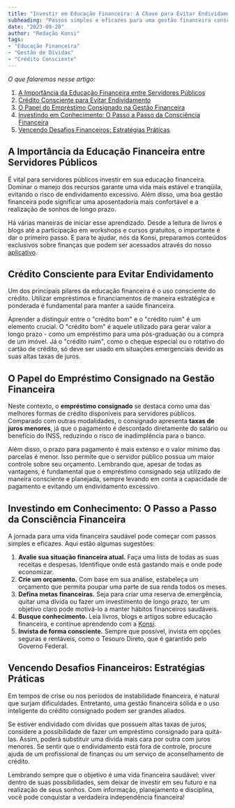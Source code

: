 ```yaml
---
title: "Investir em Educação Financeira: A Chave para Evitar Endividamento Excessivo entre Servidores Públicos"
subheading: "Passos simples e eficazes para uma gestão financeira consciente e bem-sucedida."
date: "2023-09-20"
author: "Redação Konsi"
tags:
- "Educação Financeira"
- "Gestão de Dívidas"
- "Crédito Consciente"
---
```


_O que falaremos nesse artigo:_

1. [A Importância da Educação Financeira entre Servidores Públicos](#importancia)
2. [Crédito Consciente para Evitar Endividamento](#creditoconsciente)
3. [O Papel do Empréstimo Consignado na Gestão Financeira](#papelconsignado)
4. [Investindo em Conhecimento: O Passo a Passo da Consciência Financeira](#passoapasso)
5. [Vencendo Desafios Financeiros: Estratégias Práticas](#desafios)

<a id="importancia"></a>
## A Importância da Educação Financeira entre Servidores Públicos

É vital para servidores públicos investir em sua educação financeira. Dominar o manejo dos recursos garante uma vida mais estável e tranqüila, evitando o risco de endividamento excessivo. Além disso, uma boa gestão financeira pode significar uma aposentadoria mais confortável e a realização de sonhos de longo prazo.

Há várias maneiras de iniciar esse aprendizado. Desde a leitura de livros e blogs até a participação em workshops e cursos gratuitos, o importante é dar o primeiro passo. E para te ajudar, nós da Konsi, preparamos conteúdos exclusivos sobre finanças que podem ser acessados através do nosso [aplicativo](https://www.konsi.com.br/). 

<a id="creditoconsciente"></a>
## Crédito Consciente para Evitar Endividamento

Um dos principais pilares da educação financeira é o uso consciente do crédito. Utilizar empréstimos e financiamentos de maneira estratégica e ponderada é fundamental para manter a saúde financeira. 

Aprender a distinguir entre o "crédito bom" e o "crédito ruim" é um elemento crucial. O "crédito bom" é aquele utilizado para gerar valor a longo prazo - como um empréstimo para uma pós-graduação ou a compra de um imóvel. Já o "crédito ruim", como o cheque especial ou o rotativo do cartão de crédito, só deve ser usado em situações emergenciais devido as suas altas taxas de juros.

<a id="papelconsignado"></a>
## O Papel do Empréstimo Consignado na Gestão Financeira

Neste contexto, o **empréstimo consignado** se destaca como uma das melhores formas de crédito disponíveis para servidores públicos. Comparado com outras modalidades, o consignado apresenta **taxas de juros menores**, já que o pagamento é descontado diretamente do salário ou benefício do INSS, reduzindo o risco de inadimplência para o banco.

Além disso, o prazo para pagamento é mais extenso e o valor mínimo das parcelas é menor. Isso permite que o servidor público possua um maior controle sobre seu orçamento. Lembrando que, apesar de todas as vantagens, é fundamental que o empréstimo consignado seja utilizado de maneira consciente e planejada, sempre levando em conta a capacidade de pagamento e evitando um endividamento excessivo.

<a id="passoapasso"></a>
## Investindo em Conhecimento: O Passo a Passo da Consciência Financeira

A jornada para uma vida financeira saudável pode começar com passos simples e eficazes. Aqui estão algumas sugestões:

1. **Avalie sua situação financeira atual.** Faça uma lista de todas as suas receitas e despesas. Identifique onde está gastando mais e onde pode economizar.
2. **Crie um orçamento.** Com base em sua análise, estabeleça um orçamento que permita poupar uma parte de sua renda todos os meses.
3. **Defina metas financeiras.** Seja para criar uma reserva de emergência, quitar uma dívida ou fazer um investimento de longo prazo, ter um objetivo claro pode motivá-lo a manter hábitos financeiros saudáveis.
4. **Busque conhecimento.** Leia livros, blogs e artigos sobre educação financeira, e continue aprendendo com a [Konsi](https://www.konsi.com.br/).
5. **Invista de forma consciente.** Sempre que possível, invista em opções seguras e rentáveis, como o Tesouro Direto, que é garantido pelo Governo Federal.

<a id="desafios"></a>
## Vencendo Desafios Financeiros: Estratégias Práticas

Em tempos de crise ou nos períodos de instabilidade financeira, é natural que surjam dificuldades. Entretanto, uma gestão financeira sólida e o uso inteligente do crédito consignado podem ser grandes aliados.

Se estiver endividado com dívidas que possuem altas taxas de juros, considere a possibilidade de fazer um empréstimo consignado para quitá-las. Assim, poderá substituir uma dívida mais cara por outra com juros menores. Se sentir que o endividamento está fora de controle, procure ajuda de um profissional de finanças ou um serviço de aconselhamento de crédito.

Lembrando sempre que o objetivo é uma vida financeira saudável: viver dentro de suas possibilidades, sem deixar de investir em seu futuro e na realização de seus sonhos. Com informação, planejamento e disciplina, você pode conquistar a verdadeira independência financeira!